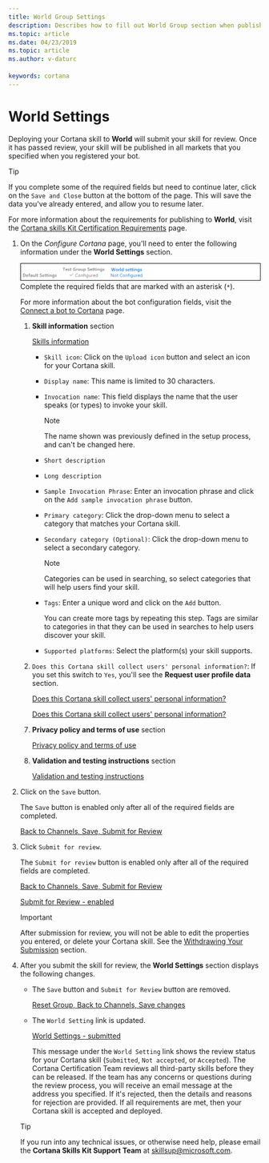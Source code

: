 ```yaml
---
title: World Group Settings
description: Describes how to fill out World Group section when publishing a Cortana skill.
ms.topic: article
ms.date: 04/23/2019
ms.topic: article
ms.author: v-daturc

keywords: cortana
---
```


# World Settings

Deploying your Cortana skill to **World** will submit your skill for review. Once it has passed review, your skill will be published in all markets that you specified when you registered your bot.

>[!TIP]
> If you complete some of the required fields but need to continue later, click on the `Save and Close` button at the bottom of the page. This will save the data you've already entered, and allow you to resume later.

For more information about the requirements for publishing to **World**, visit the [Cortana skills Kit Certification Requirements](./skill-review-guidelines.md) page.

1. On the *Configure Cortana* page, you'll need to enter the following information under the **World Settings** section.

    ![World Settings - not configured](../media/images/world_settings-not_configured.png)
    Complete the required fields that are marked with an asterisk (`*`).

    For more information about the bot configuration fields, visit the [Connect a bot to Cortana](https://docs.microsoft.com/azure/bot-service/bot-service-channel-connect-cortana) page.

    1. **Skill information** section

        [Skills information](../media/images/world_settings-skill_information.png)

        * `Skill icon`: Click on the `Upload icon` button and select an icon for your Cortana skill.
        * `Display name`: This name is limited to 30 characters.
        * `Invocation name`:  This field displays the name that the user speaks (or types) to invoke your skill.
            >[!NOTE]
             > The name shown was previously defined in the setup process, and can't be changed here.
        * `Short description`
        * `Long description`
        * `Sample Invocation Phrase`: Enter an invocation phrase and click on the `Add sample invocation phrase` button.
        * `Primary category`: Click the drop-down menu to select a category that matches your Cortana skill.
        * `Secondary category (Optional)`: Click the drop-down menu to select a secondary category.

            > [!NOTE]
            > Categories can be used in searching, so select categories that will help users find your skill.

        * `Tags`: Enter a unique word and click on the `Add` button.

            You can create more tags by repeating this step. Tags are similar to categories in that they can be used in searches to help users discover your skill.

        * `Supported platforms`: Select the platform(s) your skill supports.

    1. `Does this Cortana skill collect users' personal information?`: If you set this switch to `Yes`, you'll see the **Request user profile data** section.

        [Does this Cortana skill collect users' personal information?](../media/images/world_settings-collect_users_information-on.png)

        [Does this Cortana skill collect users' personal information?](../media/images/world_settings-collect_users_information-on-user_data.png)

    <!-- 3. **Developer Account** section

        ![Developer Account Type - Developer](../media/images/world_settings-developer_account-developer.png)  ![Developer Account Type - Company](../media/images/world_settings-developer_account-company.png)

        `Developer Account Type`: Click on the radio button matching your type.

        - If you are an individual or student developer, then select `Developer`.

        - If you are part of a company, then select `Company`.

    4. **Developer Information** section: Note that all of the fields on this form are required.

        ![Developer Information](../media/images/world_settings-developer_information.png) -->

    <!-- 5. **Support Contact** section
        This is where you provide contact information for the Cortana team to reach you.

        ![Support Contact](../media/images/world_settings-support_contact.png)

    6. **Publisher Information** section

        ![Publisher Information](../media/images/world_settings-publisher_information.png) -->

    7. **Privacy policy and terms of use** section

        [Privacy policy and terms of use](../media/images/world_settings-privacy_policy_terms_of_use.png)

    8. **Validation and testing instructions** section

        [Validation and testing instructions](../media/images/world_settings-validation_testing_instructions.png)

1. Click on the `Save` button.

     The `Save` button is enabled only after all of the required fields are completed.

    [Back to Channels, Save, Submit for Review](../media/images/world_settings-back-save-submit.png)

1. Click `Submit for review`.

    The `Submit for review` button is enabled only after all of the required fields are completed.

    [Back to Channels, Save, Submit for Review](../media/images/world_settings-back-save-submit.png)

    [Submit for Review - enabled](../media/images/world_settings-back-save-submit-active.png)

    >[!IMPORTANT]
    > After submission for review, you will not be able to edit the properties you entered, or delete your Cortana skill. See the [Withdrawing Your Submission](publish-skill.md#withdrawing-your-submission) section.

1. After you submit the skill for review, the **World Settings** section displays the following changes.

    * The `Save` button and `Submit for Review` button are removed.

        [Reset Group, Back to Channels, Save changes](../media/images/world_settings-back-submitted-approved.png)

    * The `World Setting` link is updated.

        [World Settings - submitted](../media/images/world_settings-submitted.png)

        This message under the `World Setting` link shows the review status for your Cortana skill (`Submitted`, `Not accepted`, or `Accepted`). The Cortana Certification Team reviews all third-party skills before they can be released. If the team has any concerns or questions during the review process, you will receive an email message at the address you specified. If it's rejected, then the details and reasons for rejection are provided. If all requirements are met, then your Cortana skill is accepted and deployed.

    >[!TIP]
    > If you run into any technical issues, or otherwise need help, please email the **Cortana Skills Kit Support Team** at [skillsup@microsoft.com](mailto:skillsup@microsoft.com).
